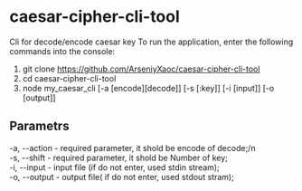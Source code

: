 # caesar-cipher-cli-tool
Cli for decode/encode caesar key 
To run the application, enter the following commands into the console:
1. git clone https://github.com/ArseniyXaoc/caesar-cipher-cli-tool
2. cd caesar-cipher-cli-tool
3. node my_caesar_cli [-a [encode][decode]] [-s [:key]] [-i [input]] [-o [output]]

## Parametrs
-a, --action - required parameter, it shold be encode of decode;/n  
-s, --shift - required parameter, it shold be Number of key;  
-i, --input - input file (if do not enter, used stdin stream);  
-o, --output - output file( if do not enter, used stdout stram);  
